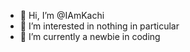 - 👋 Hi, I’m @IAmKachi
- 👀 I’m interested in nothing in particular
- 🌱 I’m currently a newbie in coding

<!---
IAmKachi/IAmKachi is a ✨ special ✨ repository because its `README.md` (this file) appears on your GitHub profile.
You can click the Preview link to take a look at your changes.
--->
